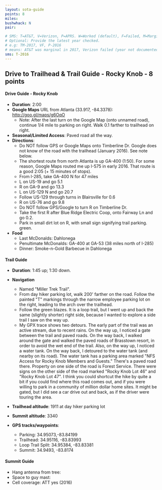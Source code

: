 ```yaml
---
layout: sota-guide
points: 8
miles: 
bushwhack: N
pair: 

# SMS: T=AT&T, V=Verizon, P=APRS. W=Worked (default), F=Failed, M=Marginal (some failed).
# Optional: Provide the latest year checked.
# e.g: TM-2017, VF, P-2016
# means: AT&T was marginal in 2017, Verizon failed (year not documented), APRS worked in 2016.
sms: T-2016
---
```

Drive to Trailhead & Trail Guide - Rocky Knob - 8 points
--------------------------------------------------------
#### Drive Guide - Rocky Knob

* **Duration**: 2:00
* **Google Maps** URL from Atlanta (33.917, -84.3378): http://goo.gl/maps/g6OqO
   * Note: After the last turn on the Google Map (onto unnamed road), continue 1/4 mile to parking on right.  Walk 0.1 farther to trailhead on right.
* **Seasonal/Limited Access**: Paved road all the way.
* **Directions**:
    * Do NOT follow GPS or Google Maps onto Timberline Dr.  Google does not know of the road with the trailhead (January 2016).  See note below.
    * The shortest route from north Atlanta is up GA-400 (1:50).  For some reason, Google Maps routed me up I-575 in early 2016. That route is a good 2:05 (+ 15 minutes of stops).
    * From I-285, take GA-400 N for 47 miles
    * L on US-19 and go 5.1
    * R on GA-9 and go 13.3
    * L on US-129 N and go 20.7
    * Follow US-129 through turns in Blairsville for 0.6
    * R on US-76 and go 9.8
    * Do NOT follow GPS/Google to turn R on Timberline Dr.
    * Take the first R after Blue Ridge Electric Coop, onto Fairway Ln and go 0.2.
    * Park in small dirt lot on R, with small sign signifying trail parking.
      green. 
* **Food**
    * Last McDonalds: Dahlonega
    * Penultimate McDonalds: GA-400 at GA-53 (38 miles north of I-285)
    * Dinner: Smoke-n-Gold Barbecue in Dahlonega

#### Trail Guide

* **Duration**: 1:45 up; 1:30 down.  
* **Navigation**
    * Named "Miller Trek Trail".
    * From day hiker parking lot, walk 200' farther on the road.  Follow the painted "T" markings through the narrow employee parking lot on the right, leading to the arch over the trailhead.
    * Follow the green blazes.  It is a loop trail, but I went up and back the same (slightly shorter) right side, because I wanted to explore a side trail I saw on the way up.
    * My GPX trace shows two detours.  The early part of the trail was an active stream, due to recent rains.  On the way up, I noticed a gate between the trail and paved roads.  On the way back, I walked around the gate and walked the paved roads of Brasstown resort, in order to avoid the wet end of the trail.  Also, on the way up, I noticed a water tank.  On the way back, I detoured to the water tank (and nearby on its road).  The water tank has a parking area marked "NFS Access for Rocky Knob Members and Guests."  There's a paved road there.  Property on one side of the road is Forest Service.  There were signs on the other side of the road marked "Rocky Knob Lot 46" and "Rocky Knob Lot 47".  I think you could shortcut the hike by quite a bit if you could find where this road comes out, and if you were willing to park in a community of million dollar home sites.  It might be gated, but I did see a car drive out and back, as if the driver were touring the area.

* **Trailhead altitude**: 1911 at day hiker parking lot
* **Summit altitude**: 3340
* **GPS tracks/waypoints**:
    * Parking: 34.95073,-83.84199
    * Trailhead: 34.95116, -83.83993
    * Loop Trail Split: 34.95384, -83.83381
    * Summit: 34.9493, -83.8174

#### Summit Guide

* Hang antenna from tree:
* Space to guy mast:
* Cell coverage: ATT yes (2016)
